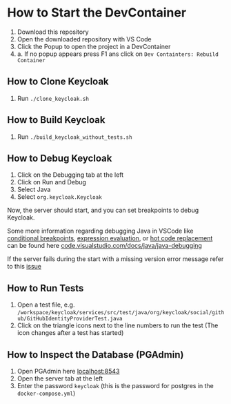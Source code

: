 # How to Start the DevContainer

1. Download this repository
2. Open the downloaded repository with VS Code
3. Click the Popup to open the project in a DevContainer
3. a. If no popup appears press F1 ans click on `Dev Containters: Rebuild Container`

## How to Clone Keycloak
1. Run `./clone_keycloak.sh`

## How to Build Keycloak
1. Run `./build_keycloak_without_tests.sh`

## How to Debug Keycloak
1. Click on the Debugging tab at the left
2. Click on Run and Debug
3. Select Java
4. Select `org.keycloak.Keycloak`

Now, the server should start, and you can set breakpoints to debug Keycloak.

Some more information regarding debugging Java in VSCode like [conditional breakpoints](https://code.visualstudio.com/docs/java/java-debugging#_breakpoint-conditional-breakpoint), [expression evaluation](https://code.visualstudio.com/docs/java/java-debugging#_expression-evaluation), or [hot code replacement](https://code.visualstudio.com/docs/java/java-debugging#_hot-code-replace)  can be found here [code.visualstudio.com/docs/java/java-debugging](https://code.visualstudio.com/docs/java/java-debugging)

If the server fails during the start with a missing version error message refer to this [issue](https://github.com/keycloak/keycloak/issues/37740)



## How to Run Tests
1. Open a test file, e.g. `/workspace/keycloak/services/src/test/java/org/keycloak/social/github/GitHubIdentityProviderTest.java`
2. Click on the triangle icons next to the line numbers to run the test (The icon changes after a test has started)

## How to Inspect the Database (PGAdmin)
1. Open PGAdmin here [localhost:8543](http://localhost:8543/)
2. Open the server tab at the left
3. Enter the password `keycloak` (this is the password for postgres in the `docker-compose.yml`)